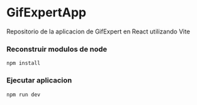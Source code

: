 # GifExpertApp

Repositorio de la aplicacion de GifExpert en React utilizando Vite

### Reconstruir modulos de node

```npm install```

### Ejecutar aplicacion 
```npm run dev```
